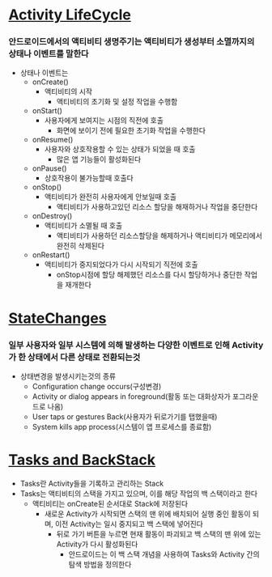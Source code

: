 # [Activity LifeCycle](Activity%20LifeCycle.md)

### 안드로이드에서의 액티비티 생명주기는 액티비티가 생성부터 소멸까지의 상태나 이벤트를 말한다

- 상태나 이벤트는
    - onCreate()
        - 액티비티의 시작
            - 액티비티의 초기화 및 설정 작업을 수행함
    - onStart()
        - 사용자에게 보여지는 시점의 직전에 호출
            - 화면에 보이기 전에 필요한 초기화 작업을 수행한다
    - onResume()
        - 사용자와 상호작용할 수 있는 상태가 되었을 때 호출
            - 많은 앱 기능들이 활성화된다
    - onPause()
        - 상호작용이 불가능할때 호출다
    - onStop()
        - 액티비티가 완전히 사용자에게 안보일때 호출
            - 액티비티가 사용하고있던 리소스 할당을 해재하거나 작업을 중단한다
    - onDestroy()
        - 액티비티가 소멸될 때 호출
            - 액티비티가 사용하던 리소스할당을 해제하거나 액티비티가 메모리에서 완전히 삭제된다
    - onRestart()
        - 액티비티가 중지되었다가 다시 시작되기 직전에 호출
            - onStop시점에 할당 해제했던 리소스를 다시 할당하거나 중단한 작업을 재개한다

# [StateChanges](StateChanges.md)

### 일부 사용자와 일부 시스템에 의해 발생하는 다양한 이벤트로 인해 Activity가 한 상태에서 다른 상태로 전환되는것

- 상태변경을 발생시키는것의 종류
    - Configuration change occurs(구성변경)
    - Activity or dialog appears in foreground(활동 또는 대화상자가 포그라운드로 나옴)
    - User taps or gestures Back(사용자가 뒤로가기를 탭했을때)
    - System kills app process(시스템이 앱 프로세스를 종료함)

# [Tasks and BackStack](Tasks%20and%20BackStack.md)

- Tasks란 Activity들을 기록하고 관리하는 Stack
- Tasks는 액티비티의 스택을 가지고 있으며, 이를 해당 작업의 백 스택이라고 한다
  - 액티비티는 onCreate된 순서대로 Stack에 저장된다
    - 새로운 Activity가 시작되면 스택의 맨 위에 배치되어 실행 중인 활동이 되며, 이전 Activity는 일시 중지되고 백 스택에 넣어진다
      - 뒤로 가기 버튼을 누르면 현재 활동이 파괴되고 백 스택의 맨 위에 있는 Activity가 다시 활성화된다
        - 안드로이드는 이 백 스택 개념을 사용하여 Tasks와 Activity 간의 탐색 방법을 정의한다